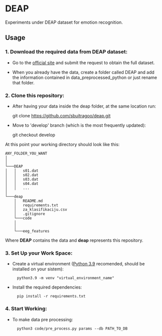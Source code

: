 # DEAP
Experiments under DEAP dataset for emotion recognition.


## Usage

### 1. Download the required data from DEAP dataset:

* Go to the [official site](https://www.eecs.qmul.ac.uk/mmv/datasets/deap/) and submit the request to obtain the full dataset.

* When you already have the data, create a folder called DEAP and add the information contained in data_preprocessed_python or just rename that folder.

### 2. Clone this repository:

* After having your data inside the deap folder, at the same location run:

    git clone https://github.com/sbuitragoo/deap.git

* Move to 'develop' branch (which is the most frequently updated):
    
    git checkout develop

At this point your working directory should look like this:
```
ANY_FOLDER_YOU_WANT
│    
│
└───DEAP
│   │   s01.dat
│   │   s02.dat
│   │   s03.dat
│   │   s04.dat
│   │   ...       
│   
└───deap
    │   README.md
    │   requirements.txt
    │   za_klasifikaciju.csv
    │   .gitignore
    └───code
    │   
    │   
    └───eeg_features
```

Where **DEAP** contains the data and **deap** represents this repository.

### 3. Set Up your Work Space:

* Create a virtual environment ([Python 3.9](https://www.python.org/downloads/release/python-390/) recomended, should be installed on your sistem):

        python3.9 -m venv "virtual_environment_name"

* Install the required dependencies:

        pip install -r requirements.txt

### 4. Start Working:

* To make data pre processing:

        python3 code/pre_process.py params --db PATH_TO_DB